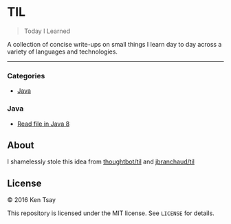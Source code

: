# TIL
> Today I Learned

A collection of concise write-ups on small things I learn day to day across a
variety of languages and technologies.

---

### Categories

* [Java](#java)


### Java

- [Read file in Java 8]()

## About

I shamelessly stole this idea from [thoughtbot/til](https://github.com/thoughtbot/til) and [jbranchaud/til](https://github.com/jbranchaud/til)

## License

&copy; 2016 Ken Tsay

This repository is licensed under the MIT license. See `LICENSE` for details.
